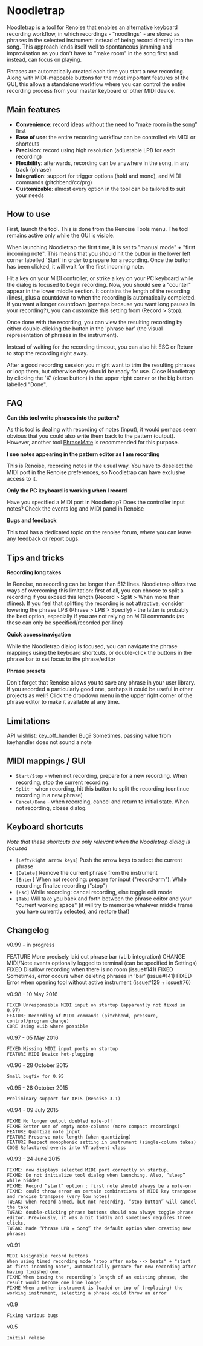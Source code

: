 # Noodletrap

Noodletrap is a tool for Renoise that enables an alternative keyboard recording workflow, in which recordings - "noodlings" - are stored as phrases in the selected instrument instead of being record directly into the song. This approach lends itself well to spontaneous jamming and improvisation as you don't have to "make room" in the song first and instead, can focus on playing. 

Phrases are automatically created each time you start a new recording. Along with MIDI-mappable buttons for the most important features of the GUI, this allows a standalone workflow where you can control the entire recording process from your master keyboard or other MIDI device. 

## Main features

* **Convenience**: record ideas without the need to "make room in the song" first
* **Ease of use**: the entire recording workflow can be controlled via MIDI or shortcuts   
* **Precision**: record using high resolution (adjustable LPB for each recording)
* **Flexibility**: afterwards, recording can be anywhere in the song, in any track (phrase)
* **Integration**: support for trigger options (hold and mono), and MIDI commands (pitchbend/cc/prg)
* **Customizable**: almost every option in the tool can be tailored to suit your needs 


## How to use 

First, launch the tool. This is done from the Renoise Tools menu. The tool remains active only while the GUI is visible.     

When launching Noodletrap the first time, it is set to "manual mode" + "first incoming note". This means that you should hit the button in the lower left corner labelled 'Start' in order to prepare for a recording. Once the button has been clicked, it will wait for the first incoming note. 

Hit a key on your MIDI controller, or strike a key on your PC keyboard while the dialog is focused to begin recording. Now, you should see a "counter" appear in the lower middle section. It contains the length of the recording (lines), plus a countdown to when the recording is automatically completed.
If you want a longer countdown (perhaps because you want long pauses in your recording?), you can customize this setting from (Record > Stop).  

Once done with the recording, you can view the resulting recording by either double-clicking the button in the 'phrase bar' (the visual representation of phrases in the instrument).

Instead of waiting for the recording timeout, you can also hit ESC or Return to stop the recording right away. 

After a good recording session you might want to trim the resulting phrases or loop them, but otherwise they should be ready for use. Close Noodletrap by clicking the 'X' (close button) in the upper right corner or the big button labelled "Done". 

## FAQ

**Can this tool write phrases into the pattern?** 

As this tool is dealing with recording of notes (input), it would perhaps seem obvious that you could also write them back to the pattern (output). However, another tool [PhraseMate](http://www.renoise.com/tools/phrasemate) is recommended for this purpose. 

**I see notes appearing in the pattern editor as I am recording**

This is Renoise, recording notes in the usual way. You have to deselect the MIDI port in the Renoise preferences, so Noodletrap can have exclusive access to it.  

**Only the PC keyboard is working when I record**

Have you specified a MIDI port in Noodletrap? Does the controller input notes? Check the events log and MIDI panel in Renoise   

**Bugs and feedback**

This tool has a dedicated topic on the renoise forum, where you can leave any feedback or report bugs.  


## Tips and tricks

**Recording long takes**

In Renoise, no recording can be longer than 512 lines. Noodletrap offers two ways of overcoming this limitation: first of all, you can choose to split a recording if you exceed this length (Record > Split > When more than #lines). If you feel that splitting the recording is not attractive, consider lowering the phrase LPB (Phrase > LPB > Specify) - the latter is probably the best option, especially if you are not relying on MIDI commands (as these can only be specified/recorded per-line) 

**Quick access/navigation** 

While the Noodletrap dialog is focused, you can navigate the phrase mappings using the keyboard shortcuts, or double-click the buttons in the phrase bar to set focus to the phrase/editor   

**Phrase presets**

Don't forget that Renoise allows you to save any phrase in your user library. If you recorded a particularly good one, perhaps it could be useful in other projects as well? Click the dropdown menu in the upper right corner of the phrase editor to make it available at any time. 

## Limitations
API wishlist: key_off_handler
Bug? Sometimes, passing value from keyhandler does not sound a note 


## MIDI mappings / GUI 

* `Start/Stop` - when not recording, prepare for a new recording. When recording, stop the current recording.
* `Split` - when recording, hit this button to split the recording (continue recording in a new phrase)
* `Cancel/Done` - when recording, cancel and return to initial state. When not recording, closes dialog. 
    

## Keyboard shortcuts 

*Note that these shortcuts are only relevant when the Noodletrap dialog is focused*
 
* `[Left/Right arrow keys]` Push the arrow keys to select the current phrase 
* `[Delete]` Remove the current phrase from the instrument 
* `[Enter]` When not recording: prepare for input ("record-arm"). While recording: finalize recording  ("stop") 
* `[Esc]` While recording: cancel recording, else toggle edit mode 
* `[Tab]` Will take you back and forth between the phrase editor and your "current working space" 
(it will try to memorize whatever middle frame you have currently selected, and restore that)

## Changelog

v0.99 - in progress

  FEATURE More precisely laid out phrase bar (vLib integration)
  CHANGE MIDI/Note events optionally logged to terminal (can be specified in Settings)  
  FIXED Disallow recording when there is no room (issue#141)
  FIXED Sometimes, error occurs when deleting phrases in 'bar' (issue#141)
  FIXED Error when opening tool without active instrument (issue#129 + issue#76)

v0.98 - 10 May 2016

	FIXED Unresponsible MIDI input on startup (apparently not fixed in 0.97)
	FEATURE Recording of MIDI commands (pitchbend, pressure, control/program change) 
	CORE Using xLib where possible

v0.97 - 05 May 2016

	FIXED Missing MIDI input ports on startup 
	FEATURE MIDI Device hot-plugging 

v0.96 - 28 October 2015

	Small bugfix for 0.95

v0.95 - 28 October 2015

	Preliminary support for API5 (Renoise 3.1)

v0.94 - 09 July 2015

	FIXME No longer output doubled note-off
	FIXME Better use of empty note-columns (more compact recordings)
	FEATURE Quantize note input
	FEATURE Preserve note length (when quantizing)
	FEATURE Respect monophonic setting in instrument (single-column takes)
	CODE Refactored events into NTrapEvent class

v0.93 - 24 June 2015

	FIXME: now displays selected MIDI port correctly on startup. 
	FIXME: Do not initialize tool dialog when launching. Also, “sleep” while hidden
	FIXME: Record “start” option : first note should always be a note-on 
	FIXME: could throw error on certain combinations of MIDI key transpose and renoise transpose (very low notes) 
	TWEAK: when record-armed, but not recording, “stop button” will cancel the take 
	TWEAK: double-clicking phrase buttons should now always toggle phrase editor. Previously, it was a bit fiddly and sometimes requires three clicks. 
	TWEAK: Made “Phrase LPB = Song” the default option when creating new phrases

v0.91
	
	MIDI Assignable record buttons
	When using timed recording mode "stop after note --> beats" + "start at first incoming note", automatically prepare for new recording after having finished one. 
	FIXME When basing the recording’s length of an existing phrase, the result would become one line longer
	FIXME When another instrument is loaded on top of (replacing) the working instrument, selecting a phrase could throw an error

v0.9 

	Fixing various bugs

v0.5 

	Initial relese